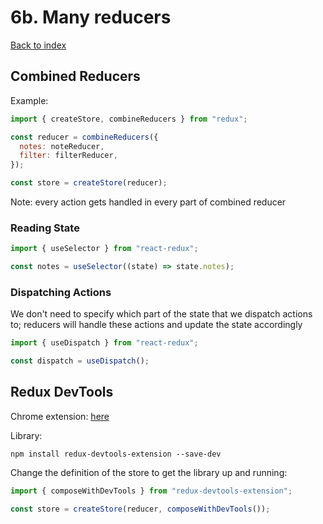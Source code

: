 # 6b. Many reducers

[Back to index](../README.md)

## Combined Reducers

Example:

```js
import { createStore, combineReducers } from "redux";

const reducer = combineReducers({
  notes: noteReducer,
  filter: filterReducer,
});

const store = createStore(reducer);
```

Note: every action gets handled in every part of combined reducer

### Reading State

```js
import { useSelector } from "react-redux";

const notes = useSelector((state) => state.notes);
```

### Dispatching Actions

We don't need to specify which part of the state that we dispatch actions to; reducers will handle these actions and update the state accordingly

```js
import { useDispatch } from "react-redux";

const dispatch = useDispatch();
```

## Redux DevTools

Chrome extension: [here](https://chrome.google.com/webstore/detail/redux-devtools/lmhkpmbekcpmknklioeibfkpmmfibljd)

Library:

```shell
npm install redux-devtools-extension --save-dev
```

Change the definition of the store to get the library up and running:

```js
import { composeWithDevTools } from "redux-devtools-extension";

const store = createStore(reducer, composeWithDevTools());
```
